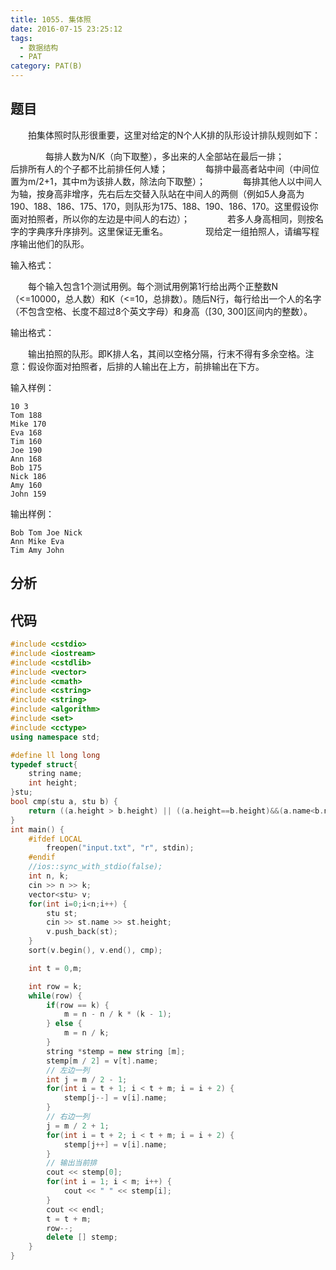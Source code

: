 ```yaml
---
title: 1055. 集体照
date: 2016-07-15 23:25:12
tags: 
  - 数据结构
  - PAT
category: PAT(B)
---
```


题目
---


&emsp;&emsp;拍集体照时队形很重要，这里对给定的N个人K排的队形设计排队规则如下：

&emsp;&emsp;&emsp;&emsp;每排人数为N/K（向下取整），多出来的人全部站在最后一排；
&emsp;&emsp;&emsp;&emsp;后排所有人的个子都不比前排任何人矮；
&emsp;&emsp;&emsp;&emsp;每排中最高者站中间（中间位置为m/2+1，其中m为该排人数，除法向下取整）；
&emsp;&emsp;&emsp;&emsp;每排其他人以中间人为轴，按身高非增序，先右后左交替入队站在中间人的两侧（例如5人身高为190、188、186、175、170，则队形为175、188、190、186、170。这里假设你面对拍照者，所以你的左边是中间人的右边）；
&emsp;&emsp;&emsp;&emsp;若多人身高相同，则按名字的字典序升序排列。这里保证无重名。
&emsp;&emsp;&emsp;&emsp;现给定一组拍照人，请编写程序输出他们的队形。

输入格式：

&emsp;&emsp;每个输入包含1个测试用例。每个测试用例第1行给出两个正整数N（<=10000，总人数）和K（<=10，总排数）。随后N行，每行给出一个人的名字（不包含空格、长度不超过8个英文字母）和身高（[30, 300]区间内的整数）。

输出格式：

&emsp;&emsp;输出拍照的队形。即K排人名，其间以空格分隔，行末不得有多余空格。注意：假设你面对拍照者，后排的人输出在上方，前排输出在下方。
<!--more-->
输入样例：

	10 3
	Tom 188
	Mike 170
	Eva 168
	Tim 160
	Joe 190
	Ann 168
	Bob 175
	Nick 186
	Amy 160
	John 159
输出样例：

	Bob Tom Joe Nick
	Ann Mike Eva
	Tim Amy John


分析
---

代码
---
```C++
#include <cstdio>
#include <iostream>
#include <cstdlib>
#include <vector>
#include <cmath>
#include <cstring>
#include <string>
#include <algorithm>
#include <set>
#include <cctype>
using namespace std;

#define ll long long
typedef struct{
    string name;
    int height;
}stu;
bool cmp(stu a, stu b) {
    return ((a.height > b.height) || ((a.height==b.height)&&(a.name<b.name)));
}
int main() {
    #ifdef LOCAL
        freopen("input.txt", "r", stdin);
    #endif
    //ios::sync_with_stdio(false);
    int n, k;
    cin >> n >> k;
    vector<stu> v;
    for(int i=0;i<n;i++) {
        stu st;
        cin >> st.name >> st.height;
        v.push_back(st);
    }
    sort(v.begin(), v.end(), cmp);

    int t = 0,m;

    int row = k;
    while(row) {
        if(row == k) {
            m = n - n / k * (k - 1);
        } else {
            m = n / k;
        }
        string *stemp = new string [m];
        stemp[m / 2] = v[t].name;
        // 左边一列
        int j = m / 2 - 1;
        for(int i = t + 1; i < t + m; i = i + 2) {
            stemp[j--] = v[i].name;
        }
        // 右边一列
        j = m / 2 + 1;
        for(int i = t + 2; i < t + m; i = i + 2) {
            stemp[j++] = v[i].name;
        }
        // 输出当前排
        cout << stemp[0];
        for(int i = 1; i < m; i++) {
            cout << " " << stemp[i];
        }
        cout << endl;
        t = t + m;
        row--;
        delete [] stemp;
    }
}
```
